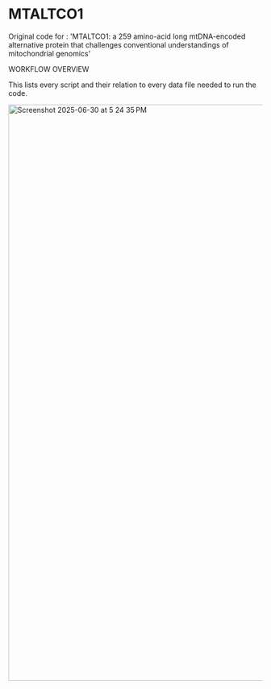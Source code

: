 # MTALTCO1
Original code for : 'MTALTCO1: a 259 amino-acid long mtDNA-encoded alternative protein that challenges conventional understandings of mitochondrial genomics'

WORKFLOW OVERVIEW

This lists every script and their relation to every data file needed to run the code.

<img width="1144" alt="Screenshot 2025-06-30 at 5 24 35 PM" src="https://github.com/user-attachments/assets/ce430758-f429-498a-9258-53ff105eeca0" />
